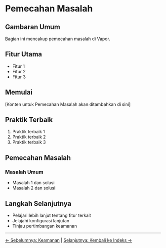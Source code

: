 # Pemecahan Masalah

## Gambaran Umum

Bagian ini mencakup pemecahan masalah di Vapor.

## Fitur Utama

- Fitur 1
- Fitur 2
- Fitur 3

## Memulai

[Konten untuk Pemecahan Masalah akan ditambahkan di sini]

## Praktik Terbaik

1. Praktik terbaik 1
2. Praktik terbaik 2
3. Praktik terbaik 3

## Pemecahan Masalah

### Masalah Umum

- Masalah 1 dan solusi
- Masalah 2 dan solusi

## Langkah Selanjutnya

- Pelajari lebih lanjut tentang fitur terkait
- Jelajahi konfigurasi lanjutan
- Tinjau pertimbangan keamanan

---

[← Sebelumnya: Keamanan](14-security.md) | [Selanjutnya: Kembali ke Indeks →](README.md)